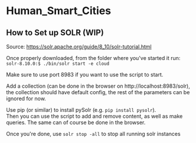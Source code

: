 # Human_Smart_Cities


## How to Set up SOLR (WIP)
Source: https://solr.apache.org/guide/8_10/solr-tutorial.html

Once properly downloaded, from the folder where you've started it run:  
`solr-8.10.0:$ ./bin/solr start -e cloud`

Make sure to use port 8983 if you want to use the script to start.

Add a collection (can be done in the browser on http://localhost:8983/solr), the collection should have default config, the rest of the parameters can be ignored for now.

Use pip (or similar) to install pySolr (e.g. `pip install pysolr`).  
Then you can use the script to add and remove content, as well as make queries. The same can of course be done in the browser.

Once you're done, use `solr stop -all` to stop all running solr instances
